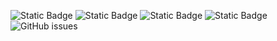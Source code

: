 ![Static Badge](https://img.shields.io/badge/blacklists-60-000000) ![Static Badge](https://img.shields.io/badge/blacklisted-3179605-cc0000) ![Static Badge](https://img.shields.io/badge/whitelisted-2242-00CC00) ![Static Badge](https://img.shields.io/badge/streaming_blacklist-28107-000000) ![GitHub issues](https://img.shields.io/github/issues/fabriziosalmi/blacklists)
